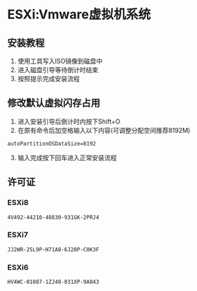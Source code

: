 # ESXi:Vmware虚拟机系统
## 安装教程
1. 使用工具写入ISO镜像到磁盘中
2. 进入磁盘引导等待倒计时结束
3. 按照提示完成安装流程
## 修改默认虚拟闪存占用
1. 进入安装引导后倒计时内按下Shift+O
2. 在原有命令后加空格输入以下内容(可调整分配空间推荐8192M)
```
autoPartitionOSDataSize=8192
```
3. 输入完成按下回车进入正常安装流程
## 许可证
### ESXi8
```
4V492-44210-48830-931GK-2PRJ4
```
### ESXi7
```
JJ2WR-25L9P-H71A8-6J20P-C0K3F
```
### ESXi6
```
HV4WC-01087-1ZJ48-031XP-9A843
```